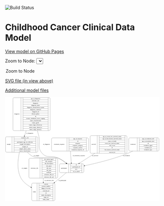 <link rel='stylesheet' href="assets/style.css">
<link rel='stylesheet' href="https://unpkg.com/leaflet@1.5.1/dist/leaflet.css" integrity="sha512-xwE/Az9zrjBIphAcBb3F6JVqxf46+CDLwfLMHloNu6KEQCAWi6HcDUbeOfBIptF7tcCzusKFjFw2yuvEpDL9wQ==" crossorigin="">
<script type="text/javascript" src="https://code.jquery.com/jquery-3.2.1.min.js"></script>
<script type="text/javascript"  src="https://unpkg.com/leaflet@1.5.1/dist/leaflet.js"></script>
<script type="text/javascript" src="assets/actions.js"></script>

![Build Status](https://github.com/CBIIT/c3d-model/actions/workflows/model-test-and-deploy.yml/badge.svg)

# Childhood Cancer Clinical Data Model

[View model on GitHub Pages](https://cbiit.github.io/c3d-model/)


Zoom to Node: <select id="node_select">
  <option value="">Zoom to Node</option>
</select>
<div id="model"></div>

<p>
<a href="./model-desc/c3d-model.svg">SVG file (in view above)</a>
<p>
<a href="./model-desc">Additional model files</a>
<div id='graph' style='display:off;'>
<svg width="1612pt" height="1085pt"
 viewBox="0.00 0.00 1612.00 1085.00" xmlns="http://www.w3.org/2000/svg" xmlns:xlink="http://www.w3.org/1999/xlink">
<g id="graph0" class="graph" transform="scale(1 1) rotate(0) translate(4 1081)">
<title>Perl</title>
<polygon fill="#ffffff" stroke="transparent" points="-4,4 -4,-1081 1608,-1081 1608,4 -4,4"/>
<!-- treatment -->
<g id="node1" class="node">
<title>treatment</title>
<path fill="none" stroke="#000000" d="M1300,-518.5C1300,-518.5 1592,-518.5 1592,-518.5 1598,-518.5 1604,-524.5 1604,-530.5 1604,-530.5 1604,-644.5 1604,-644.5 1604,-650.5 1598,-656.5 1592,-656.5 1592,-656.5 1300,-656.5 1300,-656.5 1294,-656.5 1288,-650.5 1288,-644.5 1288,-644.5 1288,-530.5 1288,-530.5 1288,-524.5 1294,-518.5 1300,-518.5"/>
<text text-anchor="middle" x="1332.5" y="-583.8" font-family="Times,serif" font-size="14.00" fill="#000000">treatment</text>
<polyline fill="none" stroke="#000000" points="1377,-518.5 1377,-656.5 "/>
<text text-anchor="middle" x="1387.5" y="-583.8" font-family="Times,serif" font-size="14.00" fill="#000000"> </text>
<polyline fill="none" stroke="#000000" points="1398,-518.5 1398,-656.5 "/>
<text text-anchor="middle" x="1490.5" y="-641.3" font-family="Times,serif" font-size="14.00" fill="#000000">age_at_treatment_end</text>
<polyline fill="none" stroke="#000000" points="1398,-633.5 1583,-633.5 "/>
<text text-anchor="middle" x="1490.5" y="-618.3" font-family="Times,serif" font-size="14.00" fill="#000000">age_at_treatment_start</text>
<polyline fill="none" stroke="#000000" points="1398,-610.5 1583,-610.5 "/>
<text text-anchor="middle" x="1490.5" y="-595.3" font-family="Times,serif" font-size="14.00" fill="#000000">id</text>
<polyline fill="none" stroke="#000000" points="1398,-587.5 1583,-587.5 "/>
<text text-anchor="middle" x="1490.5" y="-572.3" font-family="Times,serif" font-size="14.00" fill="#000000">treatment_agent</text>
<polyline fill="none" stroke="#000000" points="1398,-564.5 1583,-564.5 "/>
<text text-anchor="middle" x="1490.5" y="-549.3" font-family="Times,serif" font-size="14.00" fill="#000000">treatment_id</text>
<polyline fill="none" stroke="#000000" points="1398,-541.5 1583,-541.5 "/>
<text text-anchor="middle" x="1490.5" y="-526.3" font-family="Times,serif" font-size="14.00" fill="#000000">treatment_type</text>
<polyline fill="none" stroke="#000000" points="1583,-518.5 1583,-656.5 "/>
<text text-anchor="middle" x="1593.5" y="-583.8" font-family="Times,serif" font-size="14.00" fill="#000000"> </text>
</g>
<!-- participant -->
<g id="node7" class="node">
<title>participant</title>
<path fill="none" stroke="#000000" d="M575.5,-294C575.5,-294 806.5,-294 806.5,-294 812.5,-294 818.5,-300 818.5,-306 818.5,-306 818.5,-374 818.5,-374 818.5,-380 812.5,-386 806.5,-386 806.5,-386 575.5,-386 575.5,-386 569.5,-386 563.5,-380 563.5,-374 563.5,-374 563.5,-306 563.5,-306 563.5,-300 569.5,-294 575.5,-294"/>
<text text-anchor="middle" x="611.5" y="-336.3" font-family="Times,serif" font-size="14.00" fill="#000000">participant</text>
<polyline fill="none" stroke="#000000" points="659.5,-294 659.5,-386 "/>
<text text-anchor="middle" x="670" y="-336.3" font-family="Times,serif" font-size="14.00" fill="#000000"> </text>
<polyline fill="none" stroke="#000000" points="680.5,-294 680.5,-386 "/>
<text text-anchor="middle" x="739" y="-370.8" font-family="Times,serif" font-size="14.00" fill="#000000">id</text>
<polyline fill="none" stroke="#000000" points="680.5,-363 797.5,-363 "/>
<text text-anchor="middle" x="739" y="-347.8" font-family="Times,serif" font-size="14.00" fill="#000000">participant_id</text>
<polyline fill="none" stroke="#000000" points="680.5,-340 797.5,-340 "/>
<text text-anchor="middle" x="739" y="-324.8" font-family="Times,serif" font-size="14.00" fill="#000000">race</text>
<polyline fill="none" stroke="#000000" points="680.5,-317 797.5,-317 "/>
<text text-anchor="middle" x="739" y="-301.8" font-family="Times,serif" font-size="14.00" fill="#000000">sex_at_birth</text>
<polyline fill="none" stroke="#000000" points="797.5,-294 797.5,-386 "/>
<text text-anchor="middle" x="808" y="-336.3" font-family="Times,serif" font-size="14.00" fill="#000000"> </text>
</g>
<!-- treatment&#45;&gt;participant -->
<g id="edge1" class="edge">
<title>treatment&#45;&gt;participant</title>
<path fill="none" stroke="#000000" d="M1329.6393,-518.3004C1312.9569,-509.7867 1295.7627,-501.7299 1279,-495 1129.7509,-435.079 949.9066,-391.5845 828.7341,-366.1858"/>
<polygon fill="#000000" stroke="#000000" points="829.1594,-362.6994 818.6558,-364.0867 827.732,-369.5523 829.1594,-362.6994"/>
<text text-anchor="middle" x="1264" y="-465.8" font-family="Times,serif" font-size="14.00" fill="#000000">of_treatment</text>
</g>
<!-- treatment_response -->
<g id="node2" class="node">
<title>treatment_response</title>
<path fill="none" stroke="#000000" d="M493.5,-518.5C493.5,-518.5 854.5,-518.5 854.5,-518.5 860.5,-518.5 866.5,-524.5 866.5,-530.5 866.5,-530.5 866.5,-644.5 866.5,-644.5 866.5,-650.5 860.5,-656.5 854.5,-656.5 854.5,-656.5 493.5,-656.5 493.5,-656.5 487.5,-656.5 481.5,-650.5 481.5,-644.5 481.5,-644.5 481.5,-530.5 481.5,-530.5 481.5,-524.5 487.5,-518.5 493.5,-518.5"/>
<text text-anchor="middle" x="562" y="-583.8" font-family="Times,serif" font-size="14.00" fill="#000000">treatment_response</text>
<polyline fill="none" stroke="#000000" points="642.5,-518.5 642.5,-656.5 "/>
<text text-anchor="middle" x="653" y="-583.8" font-family="Times,serif" font-size="14.00" fill="#000000"> </text>
<polyline fill="none" stroke="#000000" points="663.5,-518.5 663.5,-656.5 "/>
<text text-anchor="middle" x="754.5" y="-641.3" font-family="Times,serif" font-size="14.00" fill="#000000">age_at_response</text>
<polyline fill="none" stroke="#000000" points="663.5,-633.5 845.5,-633.5 "/>
<text text-anchor="middle" x="754.5" y="-618.3" font-family="Times,serif" font-size="14.00" fill="#000000">id</text>
<polyline fill="none" stroke="#000000" points="663.5,-610.5 845.5,-610.5 "/>
<text text-anchor="middle" x="754.5" y="-595.3" font-family="Times,serif" font-size="14.00" fill="#000000">response</text>
<polyline fill="none" stroke="#000000" points="663.5,-587.5 845.5,-587.5 "/>
<text text-anchor="middle" x="754.5" y="-572.3" font-family="Times,serif" font-size="14.00" fill="#000000">response_category</text>
<polyline fill="none" stroke="#000000" points="663.5,-564.5 845.5,-564.5 "/>
<text text-anchor="middle" x="754.5" y="-549.3" font-family="Times,serif" font-size="14.00" fill="#000000">response_system</text>
<polyline fill="none" stroke="#000000" points="663.5,-541.5 845.5,-541.5 "/>
<text text-anchor="middle" x="754.5" y="-526.3" font-family="Times,serif" font-size="14.00" fill="#000000">treatment_response_id</text>
<polyline fill="none" stroke="#000000" points="845.5,-518.5 845.5,-656.5 "/>
<text text-anchor="middle" x="856" y="-583.8" font-family="Times,serif" font-size="14.00" fill="#000000"> </text>
</g>
<!-- treatment_response&#45;&gt;participant -->
<g id="edge9" class="edge">
<title>treatment_response&#45;&gt;participant</title>
<path fill="none" stroke="#000000" d="M678.7581,-518.2283C681.3954,-479.8317 684.6332,-432.6928 687.1165,-396.5398"/>
<polygon fill="#000000" stroke="#000000" points="690.6349,-396.39 687.8285,-386.1736 683.6514,-395.9102 690.6349,-396.39"/>
<text text-anchor="middle" x="766" y="-465.8" font-family="Times,serif" font-size="14.00" fill="#000000">of_treatment_response</text>
</g>
<!-- reference_file -->
<g id="node3" class="node">
<title>reference_file</title>
<path fill="none" stroke="#000000" d="M256.5,-236.5C256.5,-236.5 533.5,-236.5 533.5,-236.5 539.5,-236.5 545.5,-242.5 545.5,-248.5 545.5,-248.5 545.5,-431.5 545.5,-431.5 545.5,-437.5 539.5,-443.5 533.5,-443.5 533.5,-443.5 256.5,-443.5 256.5,-443.5 250.5,-443.5 244.5,-437.5 244.5,-431.5 244.5,-431.5 244.5,-248.5 244.5,-248.5 244.5,-242.5 250.5,-236.5 256.5,-236.5"/>
<text text-anchor="middle" x="302.5" y="-336.3" font-family="Times,serif" font-size="14.00" fill="#000000">reference_file</text>
<polyline fill="none" stroke="#000000" points="360.5,-236.5 360.5,-443.5 "/>
<text text-anchor="middle" x="371" y="-336.3" font-family="Times,serif" font-size="14.00" fill="#000000"> </text>
<polyline fill="none" stroke="#000000" points="381.5,-236.5 381.5,-443.5 "/>
<text text-anchor="middle" x="453" y="-428.3" font-family="Times,serif" font-size="14.00" fill="#000000">dcf_indexd_guid</text>
<polyline fill="none" stroke="#000000" points="381.5,-420.5 524.5,-420.5 "/>
<text text-anchor="middle" x="453" y="-405.3" font-family="Times,serif" font-size="14.00" fill="#000000">file_category</text>
<polyline fill="none" stroke="#000000" points="381.5,-397.5 524.5,-397.5 "/>
<text text-anchor="middle" x="453" y="-382.3" font-family="Times,serif" font-size="14.00" fill="#000000">file_description</text>
<polyline fill="none" stroke="#000000" points="381.5,-374.5 524.5,-374.5 "/>
<text text-anchor="middle" x="453" y="-359.3" font-family="Times,serif" font-size="14.00" fill="#000000">file_name</text>
<polyline fill="none" stroke="#000000" points="381.5,-351.5 524.5,-351.5 "/>
<text text-anchor="middle" x="453" y="-336.3" font-family="Times,serif" font-size="14.00" fill="#000000">file_size</text>
<polyline fill="none" stroke="#000000" points="381.5,-328.5 524.5,-328.5 "/>
<text text-anchor="middle" x="453" y="-313.3" font-family="Times,serif" font-size="14.00" fill="#000000">file_type</text>
<polyline fill="none" stroke="#000000" points="381.5,-305.5 524.5,-305.5 "/>
<text text-anchor="middle" x="453" y="-290.3" font-family="Times,serif" font-size="14.00" fill="#000000">md5sum</text>
<polyline fill="none" stroke="#000000" points="381.5,-282.5 524.5,-282.5 "/>
<text text-anchor="middle" x="453" y="-267.3" font-family="Times,serif" font-size="14.00" fill="#000000">reference_file_id</text>
<polyline fill="none" stroke="#000000" points="381.5,-259.5 524.5,-259.5 "/>
<text text-anchor="middle" x="453" y="-244.3" font-family="Times,serif" font-size="14.00" fill="#000000">reference_file_url</text>
<polyline fill="none" stroke="#000000" points="524.5,-236.5 524.5,-443.5 "/>
<text text-anchor="middle" x="535" y="-336.3" font-family="Times,serif" font-size="14.00" fill="#000000"> </text>
</g>
<!-- study -->
<g id="node6" class="node">
<title>study</title>
<path fill="none" stroke="#000000" d="M285.5,-.5C285.5,-.5 504.5,-.5 504.5,-.5 510.5,-.5 516.5,-6.5 516.5,-12.5 516.5,-12.5 516.5,-172.5 516.5,-172.5 516.5,-178.5 510.5,-184.5 504.5,-184.5 504.5,-184.5 285.5,-184.5 285.5,-184.5 279.5,-184.5 273.5,-178.5 273.5,-172.5 273.5,-172.5 273.5,-12.5 273.5,-12.5 273.5,-6.5 279.5,-.5 285.5,-.5"/>
<text text-anchor="middle" x="301.5" y="-88.8" font-family="Times,serif" font-size="14.00" fill="#000000">study</text>
<polyline fill="none" stroke="#000000" points="329.5,-.5 329.5,-184.5 "/>
<text text-anchor="middle" x="340" y="-88.8" font-family="Times,serif" font-size="14.00" fill="#000000"> </text>
<polyline fill="none" stroke="#000000" points="350.5,-.5 350.5,-184.5 "/>
<text text-anchor="middle" x="423" y="-169.3" font-family="Times,serif" font-size="14.00" fill="#000000">consent</text>
<polyline fill="none" stroke="#000000" points="350.5,-161.5 495.5,-161.5 "/>
<text text-anchor="middle" x="423" y="-146.3" font-family="Times,serif" font-size="14.00" fill="#000000">consent_number</text>
<polyline fill="none" stroke="#000000" points="350.5,-138.5 495.5,-138.5 "/>
<text text-anchor="middle" x="423" y="-123.3" font-family="Times,serif" font-size="14.00" fill="#000000">dbgap_accession</text>
<polyline fill="none" stroke="#000000" points="350.5,-115.5 495.5,-115.5 "/>
<text text-anchor="middle" x="423" y="-100.3" font-family="Times,serif" font-size="14.00" fill="#000000">external_url</text>
<polyline fill="none" stroke="#000000" points="350.5,-92.5 495.5,-92.5 "/>
<text text-anchor="middle" x="423" y="-77.3" font-family="Times,serif" font-size="14.00" fill="#000000">id</text>
<polyline fill="none" stroke="#000000" points="350.5,-69.5 495.5,-69.5 "/>
<text text-anchor="middle" x="423" y="-54.3" font-family="Times,serif" font-size="14.00" fill="#000000">study_description</text>
<polyline fill="none" stroke="#000000" points="350.5,-46.5 495.5,-46.5 "/>
<text text-anchor="middle" x="423" y="-31.3" font-family="Times,serif" font-size="14.00" fill="#000000">study_id</text>
<polyline fill="none" stroke="#000000" points="350.5,-23.5 495.5,-23.5 "/>
<text text-anchor="middle" x="423" y="-8.3" font-family="Times,serif" font-size="14.00" fill="#000000">study_name</text>
<polyline fill="none" stroke="#000000" points="495.5,-.5 495.5,-184.5 "/>
<text text-anchor="middle" x="506" y="-88.8" font-family="Times,serif" font-size="14.00" fill="#000000"> </text>
</g>
<!-- reference_file&#45;&gt;study -->
<g id="edge8" class="edge">
<title>reference_file&#45;&gt;study</title>
<path fill="none" stroke="#000000" d="M395,-236.4718C395,-222.7494 395,-208.686 395,-194.9814"/>
<polygon fill="#000000" stroke="#000000" points="398.5001,-194.5829 395,-184.5829 391.5001,-194.5829 398.5001,-194.5829"/>
<text text-anchor="middle" x="455.5" y="-206.8" font-family="Times,serif" font-size="14.00" fill="#000000">of_reference_file</text>
</g>
<!-- sample -->
<g id="node4" class="node">
<title>sample</title>
<path fill="none" stroke="#000000" d="M12,-507C12,-507 326,-507 326,-507 332,-507 338,-513 338,-519 338,-519 338,-656 338,-656 338,-662 332,-668 326,-668 326,-668 12,-668 12,-668 6,-668 0,-662 0,-656 0,-656 0,-519 0,-519 0,-513 6,-507 12,-507"/>
<text text-anchor="middle" x="34" y="-583.8" font-family="Times,serif" font-size="14.00" fill="#000000">sample</text>
<polyline fill="none" stroke="#000000" points="68,-507 68,-668 "/>
<text text-anchor="middle" x="78.5" y="-583.8" font-family="Times,serif" font-size="14.00" fill="#000000"> </text>
<polyline fill="none" stroke="#000000" points="89,-507 89,-668 "/>
<text text-anchor="middle" x="203" y="-652.8" font-family="Times,serif" font-size="14.00" fill="#000000">anatomic_site</text>
<polyline fill="none" stroke="#000000" points="89,-645 317,-645 "/>
<text text-anchor="middle" x="203" y="-629.8" font-family="Times,serif" font-size="14.00" fill="#000000">id</text>
<polyline fill="none" stroke="#000000" points="89,-622 317,-622 "/>
<text text-anchor="middle" x="203" y="-606.8" font-family="Times,serif" font-size="14.00" fill="#000000">participant_age_at_collection</text>
<polyline fill="none" stroke="#000000" points="89,-599 317,-599 "/>
<text text-anchor="middle" x="203" y="-583.8" font-family="Times,serif" font-size="14.00" fill="#000000">sample_description</text>
<polyline fill="none" stroke="#000000" points="89,-576 317,-576 "/>
<text text-anchor="middle" x="203" y="-560.8" font-family="Times,serif" font-size="14.00" fill="#000000">sample_id</text>
<polyline fill="none" stroke="#000000" points="89,-553 317,-553 "/>
<text text-anchor="middle" x="203" y="-537.8" font-family="Times,serif" font-size="14.00" fill="#000000">sample_tumor_status</text>
<polyline fill="none" stroke="#000000" points="89,-530 317,-530 "/>
<text text-anchor="middle" x="203" y="-514.8" font-family="Times,serif" font-size="14.00" fill="#000000">tumor_classification</text>
<polyline fill="none" stroke="#000000" points="317,-507 317,-668 "/>
<text text-anchor="middle" x="327.5" y="-583.8" font-family="Times,serif" font-size="14.00" fill="#000000"> </text>
</g>
<!-- sample&#45;&gt;study -->
<g id="edge7" class="edge">
<title>sample&#45;&gt;study</title>
<path fill="none" stroke="#000000" d="M145.4572,-506.9119C128.3654,-431.8293 115.4935,-319.2614 162,-236 184.7703,-195.2338 224.402,-164.6179 264.5911,-142.3674"/>
<polygon fill="#000000" stroke="#000000" points="266.2939,-145.4257 273.4403,-137.6039 262.976,-139.262 266.2939,-145.4257"/>
<text text-anchor="middle" x="198.5" y="-336.3" font-family="Times,serif" font-size="14.00" fill="#000000">of_sample</text>
</g>
<!-- sample&#45;&gt;participant -->
<g id="edge6" class="edge">
<title>sample&#45;&gt;participant</title>
<path fill="none" stroke="#000000" d="M227.7105,-506.9106C244.7568,-489.1285 264.8307,-472.4843 287,-462 340.7593,-436.576 498.3088,-464.8552 554,-444 584.1499,-432.7095 613.2034,-412.4833 636.7366,-392.8502"/>
<polygon fill="#000000" stroke="#000000" points="639.1627,-395.3812 644.4994,-386.2286 634.6199,-390.0555 639.1627,-395.3812"/>
<text text-anchor="middle" x="323.5" y="-465.8" font-family="Times,serif" font-size="14.00" fill="#000000">of_sample</text>
</g>
<!-- survival -->
<g id="node5" class="node">
<title>survival</title>
<path fill="none" stroke="#000000" d="M896.5,-495.5C896.5,-495.5 1257.5,-495.5 1257.5,-495.5 1263.5,-495.5 1269.5,-501.5 1269.5,-507.5 1269.5,-507.5 1269.5,-667.5 1269.5,-667.5 1269.5,-673.5 1263.5,-679.5 1257.5,-679.5 1257.5,-679.5 896.5,-679.5 896.5,-679.5 890.5,-679.5 884.5,-673.5 884.5,-667.5 884.5,-667.5 884.5,-507.5 884.5,-507.5 884.5,-501.5 890.5,-495.5 896.5,-495.5"/>
<text text-anchor="middle" x="921.5" y="-583.8" font-family="Times,serif" font-size="14.00" fill="#000000">survival</text>
<polyline fill="none" stroke="#000000" points="958.5,-495.5 958.5,-679.5 "/>
<text text-anchor="middle" x="969" y="-583.8" font-family="Times,serif" font-size="14.00" fill="#000000"> </text>
<polyline fill="none" stroke="#000000" points="979.5,-495.5 979.5,-679.5 "/>
<text text-anchor="middle" x="1114" y="-664.3" font-family="Times,serif" font-size="14.00" fill="#000000">age_at_event_free_survival_status</text>
<polyline fill="none" stroke="#000000" points="979.5,-656.5 1248.5,-656.5 "/>
<text text-anchor="middle" x="1114" y="-641.3" font-family="Times,serif" font-size="14.00" fill="#000000">age_at_last_known_survival_status</text>
<polyline fill="none" stroke="#000000" points="979.5,-633.5 1248.5,-633.5 "/>
<text text-anchor="middle" x="1114" y="-618.3" font-family="Times,serif" font-size="14.00" fill="#000000">cause_of_death</text>
<polyline fill="none" stroke="#000000" points="979.5,-610.5 1248.5,-610.5 "/>
<text text-anchor="middle" x="1114" y="-595.3" font-family="Times,serif" font-size="14.00" fill="#000000">event_free_survival_status</text>
<polyline fill="none" stroke="#000000" points="979.5,-587.5 1248.5,-587.5 "/>
<text text-anchor="middle" x="1114" y="-572.3" font-family="Times,serif" font-size="14.00" fill="#000000">first_event</text>
<polyline fill="none" stroke="#000000" points="979.5,-564.5 1248.5,-564.5 "/>
<text text-anchor="middle" x="1114" y="-549.3" font-family="Times,serif" font-size="14.00" fill="#000000">id</text>
<polyline fill="none" stroke="#000000" points="979.5,-541.5 1248.5,-541.5 "/>
<text text-anchor="middle" x="1114" y="-526.3" font-family="Times,serif" font-size="14.00" fill="#000000">last_known_survival_status</text>
<polyline fill="none" stroke="#000000" points="979.5,-518.5 1248.5,-518.5 "/>
<text text-anchor="middle" x="1114" y="-503.3" font-family="Times,serif" font-size="14.00" fill="#000000">survival_id</text>
<polyline fill="none" stroke="#000000" points="1248.5,-495.5 1248.5,-679.5 "/>
<text text-anchor="middle" x="1259" y="-583.8" font-family="Times,serif" font-size="14.00" fill="#000000"> </text>
</g>
<!-- survival&#45;&gt;participant -->
<g id="edge5" class="edge">
<title>survival&#45;&gt;participant</title>
<path fill="none" stroke="#000000" d="M933.2678,-495.3401C878.5836,-460.2771 818.2441,-421.5878 771.4625,-391.5919"/>
<polygon fill="#000000" stroke="#000000" points="773.1969,-388.5463 762.8895,-386.095 769.4185,-394.439 773.1969,-388.5463"/>
<text text-anchor="middle" x="935.5" y="-465.8" font-family="Times,serif" font-size="14.00" fill="#000000">of_survival</text>
</g>
<!-- participant&#45;&gt;study -->
<g id="edge2" class="edge">
<title>participant&#45;&gt;study</title>
<path fill="none" stroke="#000000" d="M635.6719,-293.7375C601.1737,-264.8919 555.4348,-226.6473 513.1015,-191.2504"/>
<polygon fill="#000000" stroke="#000000" points="515.1567,-188.4066 505.24,-184.677 510.6665,-193.7767 515.1567,-188.4066"/>
<text text-anchor="middle" x="593.5" y="-206.8" font-family="Times,serif" font-size="14.00" fill="#000000">of_participant</text>
</g>
<!-- diagnosis -->
<g id="node8" class="node">
<title>diagnosis</title>
<path fill="none" stroke="#000000" d="M89.5,-731.5C89.5,-731.5 454.5,-731.5 454.5,-731.5 460.5,-731.5 466.5,-737.5 466.5,-743.5 466.5,-743.5 466.5,-1064.5 466.5,-1064.5 466.5,-1070.5 460.5,-1076.5 454.5,-1076.5 454.5,-1076.5 89.5,-1076.5 89.5,-1076.5 83.5,-1076.5 77.5,-1070.5 77.5,-1064.5 77.5,-1064.5 77.5,-743.5 77.5,-743.5 77.5,-737.5 83.5,-731.5 89.5,-731.5"/>
<text text-anchor="middle" x="119.5" y="-900.3" font-family="Times,serif" font-size="14.00" fill="#000000">diagnosis</text>
<polyline fill="none" stroke="#000000" points="161.5,-731.5 161.5,-1076.5 "/>
<text text-anchor="middle" x="172" y="-900.3" font-family="Times,serif" font-size="14.00" fill="#000000"> </text>
<polyline fill="none" stroke="#000000" points="182.5,-731.5 182.5,-1076.5 "/>
<text text-anchor="middle" x="314" y="-1061.3" font-family="Times,serif" font-size="14.00" fill="#000000">age_at_diagnosis</text>
<polyline fill="none" stroke="#000000" points="182.5,-1053.5 445.5,-1053.5 "/>
<text text-anchor="middle" x="314" y="-1038.3" font-family="Times,serif" font-size="14.00" fill="#000000">anatomic_site</text>
<polyline fill="none" stroke="#000000" points="182.5,-1030.5 445.5,-1030.5 "/>
<text text-anchor="middle" x="314" y="-1015.3" font-family="Times,serif" font-size="14.00" fill="#000000">diagnosis</text>
<polyline fill="none" stroke="#000000" points="182.5,-1007.5 445.5,-1007.5 "/>
<text text-anchor="middle" x="314" y="-992.3" font-family="Times,serif" font-size="14.00" fill="#000000">diagnosis_basis</text>
<polyline fill="none" stroke="#000000" points="182.5,-984.5 445.5,-984.5 "/>
<text text-anchor="middle" x="314" y="-969.3" font-family="Times,serif" font-size="14.00" fill="#000000">diagnosis_classification_system</text>
<polyline fill="none" stroke="#000000" points="182.5,-961.5 445.5,-961.5 "/>
<text text-anchor="middle" x="314" y="-946.3" font-family="Times,serif" font-size="14.00" fill="#000000">diagnosis_comment</text>
<polyline fill="none" stroke="#000000" points="182.5,-938.5 445.5,-938.5 "/>
<text text-anchor="middle" x="314" y="-923.3" font-family="Times,serif" font-size="14.00" fill="#000000">diagnosis_id</text>
<polyline fill="none" stroke="#000000" points="182.5,-915.5 445.5,-915.5 "/>
<text text-anchor="middle" x="314" y="-900.3" font-family="Times,serif" font-size="14.00" fill="#000000">disease_phase</text>
<polyline fill="none" stroke="#000000" points="182.5,-892.5 445.5,-892.5 "/>
<text text-anchor="middle" x="314" y="-877.3" font-family="Times,serif" font-size="14.00" fill="#000000">id</text>
<polyline fill="none" stroke="#000000" points="182.5,-869.5 445.5,-869.5 "/>
<text text-anchor="middle" x="314" y="-854.3" font-family="Times,serif" font-size="14.00" fill="#000000">toronto_childhood_cancer_staging</text>
<polyline fill="none" stroke="#000000" points="182.5,-846.5 445.5,-846.5 "/>
<text text-anchor="middle" x="314" y="-831.3" font-family="Times,serif" font-size="14.00" fill="#000000">tumor_classification</text>
<polyline fill="none" stroke="#000000" points="182.5,-823.5 445.5,-823.5 "/>
<text text-anchor="middle" x="314" y="-808.3" font-family="Times,serif" font-size="14.00" fill="#000000">tumor_grade</text>
<polyline fill="none" stroke="#000000" points="182.5,-800.5 445.5,-800.5 "/>
<text text-anchor="middle" x="314" y="-785.3" font-family="Times,serif" font-size="14.00" fill="#000000">tumor_stage_clinical_m</text>
<polyline fill="none" stroke="#000000" points="182.5,-777.5 445.5,-777.5 "/>
<text text-anchor="middle" x="314" y="-762.3" font-family="Times,serif" font-size="14.00" fill="#000000">tumor_stage_clinical_n</text>
<polyline fill="none" stroke="#000000" points="182.5,-754.5 445.5,-754.5 "/>
<text text-anchor="middle" x="314" y="-739.3" font-family="Times,serif" font-size="14.00" fill="#000000">tumor_stage_clinical_t</text>
<polyline fill="none" stroke="#000000" points="445.5,-731.5 445.5,-1076.5 "/>
<text text-anchor="middle" x="456" y="-900.3" font-family="Times,serif" font-size="14.00" fill="#000000"> </text>
</g>
<!-- diagnosis&#45;&gt;sample -->
<g id="edge4" class="edge">
<title>diagnosis&#45;&gt;sample</title>
<path fill="none" stroke="#000000" d="M215.8285,-731.3952C209.847,-713.0154 203.9504,-694.896 198.4647,-678.0397"/>
<polygon fill="#000000" stroke="#000000" points="201.7077,-676.6945 195.2849,-668.2685 195.0513,-678.8608 201.7077,-676.6945"/>
<text text-anchor="middle" x="253.5" y="-701.8" font-family="Times,serif" font-size="14.00" fill="#000000">of_diagnosis</text>
</g>
<!-- diagnosis&#45;&gt;participant -->
<g id="edge3" class="edge">
<title>diagnosis&#45;&gt;participant</title>
<path fill="none" stroke="#000000" d="M332.312,-731.3331C337.5846,-714.0811 342.5851,-696.7552 347,-680 368.3432,-599.0002 326.731,-557.0508 383,-495 436.2754,-436.2504 483.2763,-479.8879 554,-444 581.2748,-430.1597 608.6549,-410.7465 631.69,-392.4352"/>
<polygon fill="#000000" stroke="#000000" points="634.0631,-395.0177 639.6493,-386.0152 629.6683,-389.5692 634.0631,-395.0177"/>
<text text-anchor="middle" x="427.5" y="-583.8" font-family="Times,serif" font-size="14.00" fill="#000000">of_diagnosis</text>
</g>
</g>
</svg>
</div>

